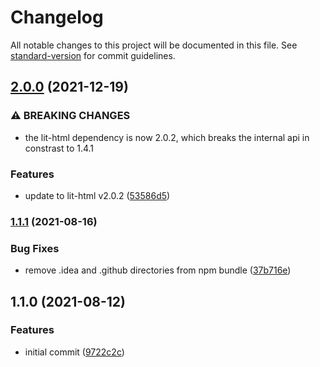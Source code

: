 # Changelog

All notable changes to this project will be documented in this file. See [standard-version](https://github.com/conventional-changelog/standard-version) for commit guidelines.

## [2.0.0](https://github.com/labor-digital/bits/compare/v1.1.1...v2.0.0) (2021-12-19)


### ⚠ BREAKING CHANGES

* the lit-html dependency is now 2.0.2, which breaks the
internal api in constrast to 1.4.1

### Features

* update to lit-html v2.0.2 ([53586d5](https://github.com/labor-digital/bits/commit/53586d5bc9bd3a63991953da44e621754adabb47))

### [1.1.1](https://github.com/labor-digital/bits/compare/v1.1.0...v1.1.1) (2021-08-16)


### Bug Fixes

* remove .idea and .github directories from npm bundle ([37b716e](https://github.com/labor-digital/bits/commit/37b716eb830af52df49ab41c242002b1a2e702ef))

## 1.1.0 (2021-08-12)


### Features

* initial commit ([9722c2c](https://github.com/labor-digital/bits/commit/9722c2cbb78763b688aeeb540a574fe4a4ae4a3d))
